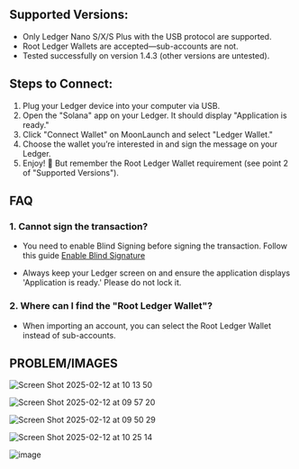 ## Supported Versions:

- Only Ledger Nano S/X/S Plus with the USB protocol are supported.
- Root Ledger Wallets are accepted—sub-accounts are not.
- Tested successfully on version 1.4.3 (other versions are untested).

## Steps to Connect:

1. Plug your Ledger device into your computer via USB.
2. Open the "Solana" app on your Ledger. It should display "Application is ready."
3. Click "Connect Wallet" on MoonLaunch and select "Ledger Wallet."
4. Choose the wallet you’re interested in and sign the message on your Ledger.
5. Enjoy! 🚀 But remember the Root Ledger Wallet requirement (see point 2 of "Supported Versions").

## FAQ

### 1. Cannot sign the transaction?

   - You need to enable Blind Signing before signing the transaction.
      Follow this guide [Enable Blind Signature](https://support.ledger.com/article/4499092909085-zd])

   - Always keep your Ledger screen on and ensure the application displays 'Application is ready.' Please do not lock it.

### 2. Where can I find the "Root Ledger Wallet"?

   - When importing an account, you can select the Root Ledger Wallet instead of sub-accounts.

## PROBLEM/IMAGES

![Screen Shot 2025-02-12 at 10 13 50](https://github.com/user-attachments/assets/b9b0d3c2-e541-47fd-bf94-53171167dc70)

![Screen Shot 2025-02-12 at 09 57 20](https://github.com/user-attachments/assets/cc00f17d-9db6-4b5b-b77b-ae573da6bfca)

![Screen Shot 2025-02-12 at 09 50 29](https://github.com/user-attachments/assets/ae1d85c6-0443-49be-8fa6-68189de0e56c)

![Screen Shot 2025-02-12 at 10 25 14](https://github.com/user-attachments/assets/2742cf59-78e9-4081-ad53-2c50b2b22fc3)

![image](https://github.com/user-attachments/assets/a21c24a6-59d8-403c-9cb5-aab098ab6571)
